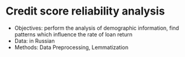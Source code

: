 # Credit score reliability analysis

* Objectives: perform the analysis of demographic information, find patterns which influence the rate of loan return
* Data: in Russian
* Methods: Data Preprocessing, Lemmatization
